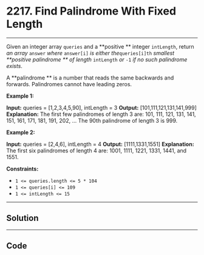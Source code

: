 # 2217. Find Palindrome With Fixed Length

---

Given an integer array `queries` and a **positive ** integer `intLength`, return _an array_ `answer` _where_ `answer[i]` _is either the_`queries[i]th` _smallest **positive palindrome ** of length_ `intLength` _or_ `-1` _if no such palindrome exists_.

A **palindrome ** is a number that reads the same backwards and forwards. Palindromes cannot have leading zeros.

 

**Example 1:**


**Input:** queries = [1,2,3,4,5,90], intLength = 3
**Output:** [101,111,121,131,141,999]
**Explanation:**
The first few palindromes of length 3 are:
101, 111, 121, 131, 141, 151, 161, 171, 181, 191, 202, ...
The 90th palindrome of length 3 is 999.


**Example 2:**


**Input:** queries = [2,4,6], intLength = 4
**Output:** [1111,1331,1551]
**Explanation:**
The first six palindromes of length 4 are:
1001, 1111, 1221, 1331, 1441, and 1551.


 

**Constraints:**

  * `1 <= queries.length <= 5 * 104`
  * `1 <= queries[i] <= 109`
  * `1 <= intLength <= 15`

---

## Solution



---

## Code
```python


```